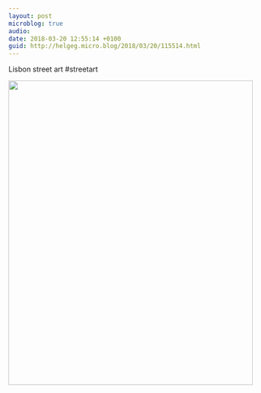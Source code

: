 ```yaml
---
layout: post
microblog: true
audio: 
date: 2018-03-20 12:55:14 +0100
guid: http://helgeg.micro.blog/2018/03/20/115514.html
---
```

Lisbon street art #streetart

<img src="http://microblog.helgegudmundsen.com/uploads/2018/117c7a3bfd.jpg" width="482" height="600" />
